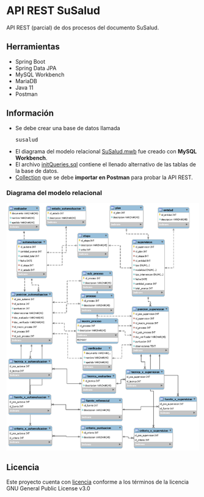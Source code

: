 # API REST SuSalud

API REST (parcial) de dos procesos del documento SuSalud.

Herramientas
---------------
- Spring Boot
- Spring Data JPA
- MySQL Workbench
- MariaDB
- Java 11
- Postman

## Información
- Se debe crear una base de datos llamada <pre>susalud</pre>
- El diagrama del modelo relacional [SuSalud.mwb](docs/db/SuSalud.mwb) fue creado con **MySQL Workbench**.
- El archivo [initQueries.sql](docs/db/initQueries.sql) contiene el llenado alternativo de las tablas de la base de datos. 
- [Collection](./docs/SuSalud.postman_collection.json) que se debe **importar en Postman** para probar la API REST.

### Diagrama del modelo relacional
![Diagrama modelo relacional](docs/db/SuSalud.png)

## Licencia
Este proyecto cuenta con [licencia](LICENSE) conforme a los términos de la licencia GNU General Public License v3.0
